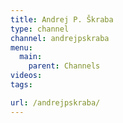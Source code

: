 ```yaml
---
title: Andrej P. Škraba
type: channel
channel: andrejpskraba
menu:
  main:
    parent: Channels
videos:
tags:

url: /andrejpskraba/
---
```

